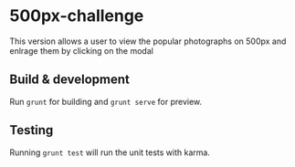 # 500px-challenge

This version allows a user to view the popular photographs on 500px and enlrage them by clicking on the modal

## Build & development

Run `grunt` for building and `grunt serve` for preview.

## Testing

Running `grunt test` will run the unit tests with karma.
